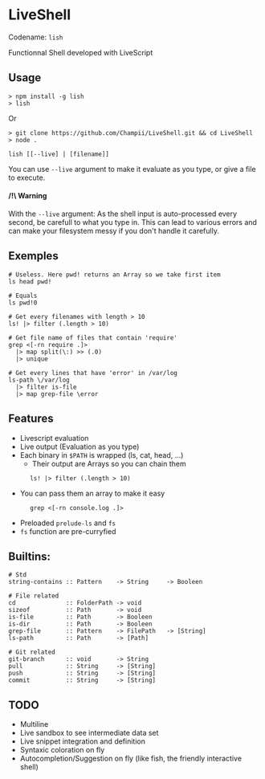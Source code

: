 # LiveShell

Codename: `lish`


Functionnal Shell developed with LiveScript

## Usage

    > npm install -g lish
    > lish

Or

    > git clone https://github.com/Champii/LiveShell.git && cd LiveShell
    > node .

`lish [[--live] | [filename]]`

You can use `--live` argument to make it evaluate as you type, or give a file to execute.


#### /!\ Warning
With the `--live` argument: As the shell input is auto-processed every second, be carefull to what you type in. This can lead to various errors and can make your filesystem messy if you don't handle it carefully.

## Exemples

```livescript
# Useless. Here pwd! returns an Array so we take first item
ls head pwd!

# Equals
ls pwd!0
```

```livescript
# Get every filenames with length > 10
ls! |> filter (.length > 10)
```

```livescript
# Get file name of files that contain 'require'
grep <[-rn require .]>
  |> map split(\:) >> (.0)
  |> unique
```

```livescript
# Get every lines that have 'error' in /var/log
ls-path \/var/log
  |> filter is-file
  |> map grep-file \error
```

## Features

- Livescript evaluation
- Live output (Evaluation as you type)
- Each binary in `$PATH` is wrapped (ls, cat, head, ...)
  - Their output are Arrays so you can chain them
```livescript
      ls! |> filter (.length > 10)
```
  - You can pass them an array to make it easy
```livescript
      grep <[-rn console.log .]>
```
- Preloaded `prelude-ls` and `fs`
- `fs` function are pre-curryfied

## Builtins:

```livescript
# Std
string-contains :: Pattern    -> String     -> Booleen

# File related
cd              :: FolderPath -> void
sizeof          :: Path       -> void
is-file         :: Path       -> Booleen
is-dir          :: Path       -> Booleen
grep-file       :: Pattern    -> FilePath   -> [String]
ls-path         :: Path       -> [Path]

# Git related
git-branch      :: void       -> String
pull            :: String     -> [String]
push            :: String     -> [String]
commit          :: String     -> [String]
```

## TODO
- Multiline
- Live sandbox to see intermediate data set
- Live snippet integration and definition
- Syntaxic coloration on fly
- Autocompletion/Suggestion on fly (like fish, the friendly interactive shell)
